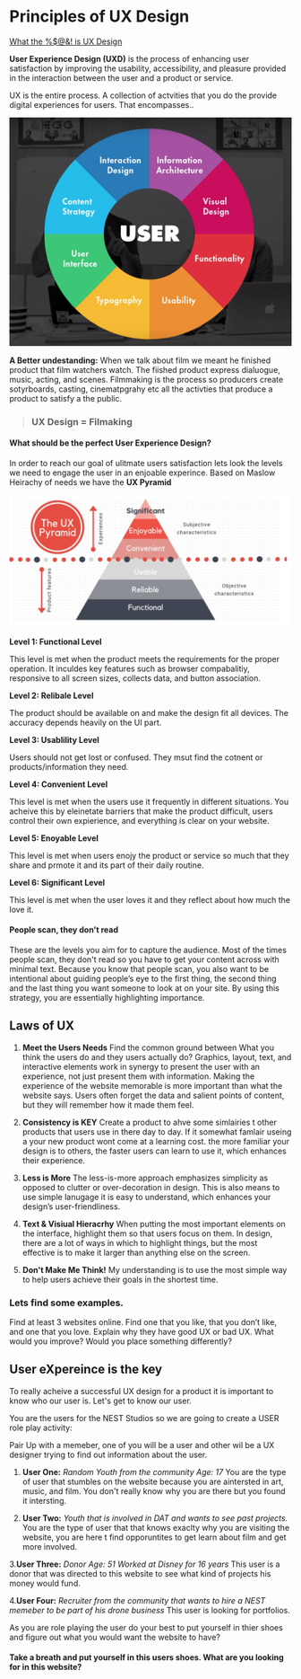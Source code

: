 # Principles of UX Design

[What the %$@&! is UX Design](https://www.youtube.com/watch?v=Ovj4hFxko7c "What the HECK is UX Design?")


**User Experience Design (UXD)** is the process of enhancing user satisfaction by improving the usability, accessibility, and pleasure provided in the interaction between the user and a product or service. 

UX is the entire process. A collection of actvities that you do the provide digital experiences for users. That encompasses..

![](Images/ux1.png)

**A Better undestanding:** When we talk about film we meant he finished product that film watchers watch. The fiished product express dialuogue, music, acting, and scenes. Filmmaking is the process so producers create sotyrboards, casting, cinematpgrahy  etc all the activties that produce a product to satisfy a the public. 

> ### UX Design = Filmaking 

#### What should be the perfect User Experience Design?

In order to reach our goal of ulitmate users satisfaction lets look the levels we need to engage the user in an enjoable experince. Based on Maslow Heirachy of needs we have the **UX Pyramid** 

![](Images/Uxuser2.png)

**Level 1: Functional Level**

This level is met when the product meets the requirements for the proper operation. It inculdes key features such as browser compabalitiy, responsive to all screen sizes, collects data, and button association. 

**Level 2: Relibale Level**

The product should be available on and make the design fit all devices. The accuracy depends heavily on the UI part. 

**Level 3: Usablility Level**

Users should not get lost or confused. They msut find the cotnent or products/information they need.

**Level 4: Convenient Level**

This level is met when the users use it frequently in different situations. You acheive this by eleinetate barriers that make the product difficult, users control their own expierience, and everything is clear on your website. 

**Level 5: Enoyable Level**

This level is met when users enojy the product or service so much that they share and prmote it and its part of their daily routine. 


**Level 6: Significant Level**

This level is met when the user loves it and they reflect about how much the love it. 

#### People scan, they don't read
These are the levels you aim for to capture the audience. Most of the times people scan, they don't read so you have to get your content across with minimal text. Because you know that people scan, you also want to be intentional about guiding people’s eye to the first thing, the second thing and the last thing you want someone to look at on your site. By using this strategy, you are essentially highlighting importance.

## Laws of UX 

1. **Meet the Users Needs** Find the common ground between What you think the users do and they users actually do? Graphics, layout, text, and interactive elements work in synergy to present the user with an experience, not just present them with information. Making the experience of the website memorable is more important than what the website says. Users often forget the data and salient points of content, but they will remember how it made them feel. 

2. **Consistency is KEY** Create a product to ahve some simlairies t other products that users use in there day to day. If it somewhat famlair useing a your new product wont come at a learning cost. the more familiar your design is to others, the faster users can learn to use it, which enhances their experience.

3. **Less is More** The less-is-more approach emphasizes simplicity as opposed to clutter or over-decoration in design. This is also means to use simple lanugage it is easy to understand, which enhances your design’s user-friendliness.

4. **Text & Visiual Hieracrhy** When putting the most important elements on the interface, highlight them so that users focus on them. In design, there are a lot of ways in which to highlight things, but the most effective is to make it larger than anything else on the screen.

5. **Don't Make Me Think!** My understanding is to use the most simple way to help users achieve their goals in the shortest time. 

### Lets find some examples.

Find at least 3 websites online. Find one that you like, that you don’t like, and one that you love. Explain why they have good UX or bad UX. What would you improve? Would you place something differently? 

## **U**ser e**X**pereince is the key

To really acheive a successful UX design for a product it is important to know who our user is. Let's get to know our user.

You are the users for the NEST Studios so we are going to create a USER role play activity: 

Pair Up with a memeber, one of you will be a user and other wil be a UX designer trying to find out information about the user.  

1. **User One:** *Random Youth from the community Age: 17* You are the type of user that stumbles on the website because you are aintersted in art, music, and film. You don't really know why you are there but you found it intersting. 

2. **User Two:** *Youth that is involved in DAT and wants to see past projects.* You are the type of user that that knows exaclty why you are visiting the website, you are here t find opporuntites to get learn about film and get more involved. 

3.**User Three:** *Donor Age: 51 Worked at Disney for 16 years* This user is a donor that was directed to this website to see what kind of projects his money would fund. 

4.**User Four:** *Recruiter from the community that wants to hire a NEST memeber to be part of his drone business* This user is looking for portfolios. 


As you are role playing the user do your best to put yourself in thier shoes and figure out what you would want the website to have? 

#### Take a breath and put yourself in this users shoes. What are you looking for in this website? 













